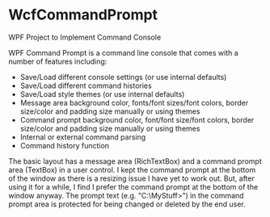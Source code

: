 # WcfCommandPrompt
WPF Project to Implement Command Console

WPF Command Prompt is a command line console that comes with a number of features including:

* Save/Load different console settings (or use internal defaults)
* Save/Load different command histories
* Save/Load style themes (or use internal defaults)
* Message area background color, fonts/font sizes/font colors, border size/color and padding size manually or using themes
* Command prompt background color, font/font size/font colors, border size/color and padding size manually or using themes
* Internal or external command parsing
* Command history function

The basic layout has a message area (RichTextBox) and a command prompt area (TextBox) in a user control. I kept the command prompt at the bottom of the window as there is a resizing issue I have yet to work out. But, after using it for a while, I find I prefer the command prompt at the bottom of the window anyway. The prompt text (e.g. "C:\MyStuff\>") in the command prompt area is protected for being changed or deleted by the end user.
